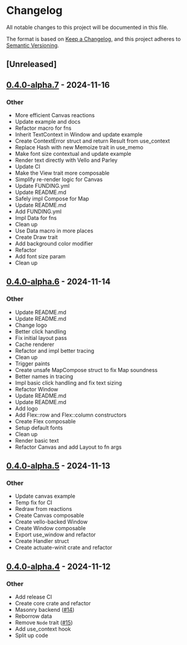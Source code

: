 # Changelog

All notable changes to this project will be documented in this file.

The format is based on [Keep a Changelog](https://keepachangelog.com/en/1.0.0/),
and this project adheres to [Semantic Versioning](https://semver.org/spec/v2.0.0.html).

## [Unreleased]

## [0.4.0-alpha.7](https://github.com/actuate-rs/actuate/compare/actuate-v0.4.0-alpha.6...actuate-v0.4.0-alpha.7) - 2024-11-16

### Other

- More efficient Canvas reactions
- Update example and docs
- Refactor macro for fns
- Inherit TextContext in Window and update example
- Create ContextError struct and return Result from use_context
- Replace Hash with new Memoize trait in use_memo
- Make font size contextual and update example
- Render text directly with Vello and Parley
- Update CI
- Make the View trait more composable
- Simplify re-render logic for Canvas
- Update FUNDING.yml
- Update README.md
- Safely impl Compose for Map<C>
- Update README.md
- Add FUNDING.yml
- Impl Data for fns
- Clean up
- Use Data macro in more places
- Create Draw trait
- Add background color modifier
- Refactor
- Add font size param
- Clean up

## [0.4.0-alpha.6](https://github.com/actuate-rs/actuate/compare/actuate-v0.4.0-alpha.5...actuate-v0.4.0-alpha.6) - 2024-11-14

### Other

- Update README.md
- Update README.md
- Change logo
- Better click handling
- Fix initial layout pass
- Cache renderer
- Refactor and impl better tracing
- Clean up
- Trigger paints
- Create unsafe MapCompose struct to fix Map soundness
- Better names in tracing
- Impl basic click handling and fix text sizing
- Refactor Window
- Update README.md
- Update README.md
- Add logo
- Add Flex::row and Flex::column constructors
- Create Flex composable
- Setup default fonts
- Clean up
- Render basic text
- Refactor Canvas and add Layout to fn args

## [0.4.0-alpha.5](https://github.com/actuate-rs/actuate/compare/actuate-v0.4.0-alpha.4...actuate-v0.4.0-alpha.5) - 2024-11-13

### Other

- Update canvas example
- Temp fix for CI
- Redraw from reactions
- Create Canvas composable
- Create vello-backed Window
- Create Window composable
- Export use_window and refactor
- Create Handler struct
- Create actuate-winit crate and refactor

## [0.4.0-alpha.4](https://github.com/actuate-rs/actuate/compare/actuate-v0.4.0-alpha.3...actuate-v0.4.0-alpha.4) - 2024-11-12

### Other

- Add release CI
- Create core crate and refactor
- Masonry backend ([#14](https://github.com/actuate-rs/actuate/pull/14))
- Reborrow data
- Remove `Node` trait ([#15](https://github.com/actuate-rs/actuate/pull/15))
- Add use_context hook
- Split up code

